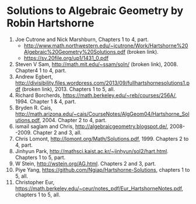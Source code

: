 Solutions to Algebraic Geometry by Robin Hartshorne
===================================================

  1. Joe Cutrone and Nick Marshburn, Chapters 1 to 4, part.
     * http://www.math.northwestern.edu/~jcutrone/Work/Hartshorne%20Algebraic%20Geometry%20Solutions.pdf (broken link). 
     * https://sv.20file.org/up1/1431_0.pdf
  2. Steven V Sam, http://math.mit.edu/~ssam/soln/ (broken link), 2008. Chapter4 1 to 4, part.
  3. Andrew Egbert, http://divisibility.files.wordpress.com/2013/09/fullhartshornesolutions1.pdf (broken link), 2013. Chapters 1 to 5, all.
  4. Richard Borcherds, https://math.berkeley.edu/~reb/courses/256A/, 1994. Chapter 1 & 4, part.
  5. Bryden R. Cais, http://math.arizona.edu/~cais/CourseNotes/AlgGeom04/Hartshorne_Solutions.pdf, 2004. Chapter 2 to 4, part.
  6. ismail saglam and Chris, http://algebraicgeometry.blogspot.de/, 2008--2009. Chapter 2 and 3, all.
  7. Chris Lomont, http://lomont.org/Math/Solutions.pdf, 1999. Chapters 2 to 4, part.
  8. Jinhyun Park, http://mathsci.kaist.ac.kr/~jinhyun/sol2/hart.html. Chapters 1 to 5, part.
  9. W Stein, http://wstein.org/AG.html. Chapters 2 and 3, part.
 10. Piye Yang, https://github.com/Ngiap/Hartshorne-Solutions, chapters 1 to 5, all.
 11. Christopher Eur, https://math.berkeley.edu/~ceur/notes_pdf/Eur_HartshorneNotes.pdf, chapters 1 to 5, all.
